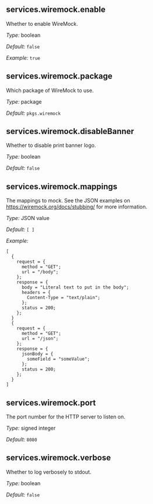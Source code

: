 [comment]: # (Do not edit this file as it is autogenerated. Go to docs/individual-docs if you want to make edits.)


[comment]: # (Please add your documentation on top of this line)

## services\.wiremock\.enable



Whether to enable WireMock\.



*Type:*
boolean



*Default:*
` false `



*Example:*
` true `



## services\.wiremock\.package



Which package of WireMock to use\.



*Type:*
package



*Default:*
` pkgs.wiremock `



## services\.wiremock\.disableBanner

Whether to disable print banner logo\.



*Type:*
boolean



*Default:*
` false `



## services\.wiremock\.mappings



The mappings to mock\.
See the JSON examples on [https://wiremock\.org/docs/stubbing/](https://wiremock\.org/docs/stubbing/) for more information\.



*Type:*
JSON value



*Default:*
` [ ] `



*Example:*

```
[
  {
    request = {
      method = "GET";
      url = "/body";
    };
    response = {
      body = "Literal text to put in the body";
      headers = {
        Content-Type = "text/plain";
      };
      status = 200;
    };
  }
  {
    request = {
      method = "GET";
      url = "/json";
    };
    response = {
      jsonBody = {
        someField = "someValue";
      };
      status = 200;
    };
  }
]
```



## services\.wiremock\.port



The port number for the HTTP server to listen on\.



*Type:*
signed integer



*Default:*
` 8080 `



## services\.wiremock\.verbose



Whether to log verbosely to stdout\.



*Type:*
boolean



*Default:*
` false `
